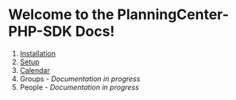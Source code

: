 # Welcome to the PlanningCenter-PHP-SDK Docs!

1. [Installation](01-installation_README.md)
2. [Setup](02-setup_README.md)
3. [Calendar](03-calendar_README.md)
4. Groups - *Documentation in progress*
5. People - *Documentation in progress*
